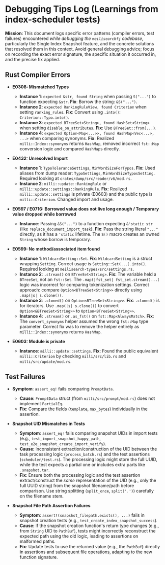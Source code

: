 # Debugging Tips Log (Learnings from index-scheduler tests)

**Mission**: This document logs specific error patterns (compiler errors, test failures) encountered *while debugging the `meilisearchfj` codebase*, particularly the Single Index Snapshot feature, and the concrete solutions that resolved them in this context. Avoid general debugging advice; focus on recording the exact error signature, the specific situation it occurred in, and the precise fix applied.

## Rust Compiler Errors

*   **E0308: Mismatched Types**
    *   **Instance 1**: `expected &str, found String` when passing `S("...")` to function expecting `&str`. **Fix**: Borrow the string: `&S("...")`.
    *   **Instance 2**: `expected RankingRuleView, found Criterion` when setting `ranking_rules`. **Fix**: Convert using `.into()`: `Criterion::Typo.into()`.
    *   **Instance 3**: `expected BTreeSet<String>, found HashSet<String>` when setting `disable_on_attributes`. **Fix**: Use `BTreeSet::from(...)`.
    *   **Instance 4**: `expected Option<Map<...>>, found HashMap<Vec<...>, ...>` when comparing synonyms. **Fix**: Realized `milli::Index::synonyms` returns `HashMap`, removed incorrect `fst::Map` conversion logic and compared `HashMap`s directly.

*   **E0432: Unresolved Import**
    *   **Instance 1**: `TypoToleranceSettings`, `MinWordSizeForTypos`. **Fix**: Used aliases from dump reader: `TypoSettings`, `MinWordSizeTyposSetting`. Required looking at `crates/dump/src/reader/v6/mod.rs`.
    *   **Instance 2**: `milli::update::RankingRule` or `milli::update::settings::RankingRule`. **Fix**: Realized `milli::update::settings` is private (E0603) and the public type is `milli::Criterion`. Changed import and usage.

*   **E0597 / E0716: Borrowed value does not live long enough / Temporary value dropped while borrowed**
    *   **Instance**: Passing `&S("...")` to a function expecting `&'static str` (like `replace_document_import_task`). **Fix**: Pass the string literal `"..."` directly, as it has a `'static` lifetime. The `S()` macro creates an owned `String` whose borrow is temporary.

*   **E0599: No method/associated item found**
    *   **Instance 1**: `WildcardSetting::Set`. **Fix**: `WildcardSetting` is a struct wrapping `Setting`. Correct usage is `Setting::Set(...).into()`. Required looking at `meilisearch-types/src/settings.rs`.
    *   **Instance 2**: `.stream()` on `BTreeSet<String>`. **Fix**: The variable held a `BTreeSet`, not an `fst::Set`. The `.map(|fst_set| fst_set.stream()...)` logic was incorrect for comparing tokenization settings. Correct approach: compare `Option<BTreeSet<String>>` directly using `.map(|s| s.clone())`.
    *   **Instance 3**: `.cloned()` on `Option<BTreeSet<String>>`. **Fix**: `.cloned()` is for iterators. Use `.map(|s| s.clone())` to convert `Option<&BTreeSet<String>>` to `Option<BTreeSet<String>>`.
    *   **Instance 4**: `.stream()` or `.as_fst()` on `fst::Map<AlwaysMatch>`. **Fix**: The `convert_synonyms` helper assumed the wrong `fst::Map` type parameter. Correct fix was to remove the helper entirely as `milli::Index::synonyms` returns `HashMap`.

*   **E0603: Module is private**
    *   **Instance**: `milli::update::settings`. **Fix**: Found the public equivalent `milli::Criterion` by checking `milli/src/lib.rs` and `milli/src/update/mod.rs`.

## Test Failures

*   **Symptom**: `assert_eq!` fails comparing `PromptData`.
    *   **Cause**: `PromptData` struct (from `milli/src/prompt/mod.rs`) does not implement `PartialEq`.
    *   **Fix**: Compare the fields (`template`, `max_bytes`) individually in the assertion.

*   **Snapshot UID Mismatches in Tests**
    *   **Symptom**: `assert_eq!` fails comparing snapshot UIDs in import tests (e.g., `test_import_snapshot_happy_path`, `test_e2e_snapshot_create_import_verify`).
    *   **Cause**: Inconsistent extraction/construction of the UID between the task processing logic (`process_batch.rs`) and the test assertions (`scheduler/test.rs`). The processing logic might store the full UUID, while the test expects a partial one or includes extra parts like `.snapshot.tar`.
    *   **Fix**: Ensure both the processing logic and the test assertion extract/construct the *same* representation of the UID (e.g., only the full UUID string) from the snapshot filename/path before comparison. Use string splitting (`split_once`, `split('.')`) carefully on the filename stem.

*   **Snapshot File Path Assertion Failures**
    *   **Symptom**: `assert!(snapshot_filepath.exists(), ...)` fails in snapshot creation tests (e.g., `test_create_index_snapshot_success`).
    *   **Cause**: If the snapshot creation function's return type changes (e.g., from `String` UID to `PathBuf`), tests might incorrectly reconstruct the expected path using the old logic, leading to assertions on malformed paths.
    *   **Fix**: Update tests to use the returned value (e.g., the `PathBuf`) directly in assertions and subsequent file operations, adapting to the new function signature.
